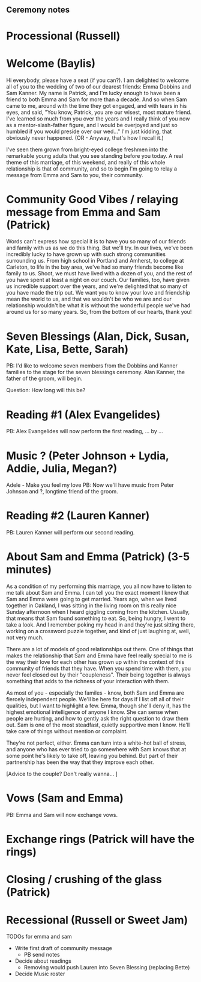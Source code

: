 Ceremony notes
---

# Processional (Russell)

# Welcome (Baylis)
Hi everybody, please have a seat (if you can?). I am delighted to welcome all of you to the wedding of two of our dearest friends: Emma Dobbins and Sam Kanner. My name is Patrick, and I'm lucky enough to have been a friend to both Emma and Sam for more than a decade. And so when Sam came to me, around with the time they got engaged, and with tears in his eyes, and said, "You know, Patrick, you are our wisest, most mature friend. I've learned so much from you over the years and I really think of you now as a mentor-slash-father figure, and I would be overjoyed and just so humbled if you would preside over our wed..." I'm just kidding, that obviously never happened. (OR - Anyway, that's how I recall it.)

I've seen them grown from bright-eyed college freshmen into the remarkable young adults that you see standing before you today. A real theme of this marriage, of this weekend, and really of this whole relationship is that of community, and so to begin I'm going to relay a message from Emma and Sam to you, their community.

# Community Good Vibes / relaying message from Emma and Sam (Patrick)
Words can't express how special it is to have you so many of our friends and family with us as we do this thing. But we'll try. In our lives, we've been incredibly lucky to have grown up with such strong communities surrounding us. From high school in Portland and Amherst, to college at Carleton, to life in the bay area, we've had so many friends become like family to us. Shoot, we must have lived with a dozen of you, and the rest of you have spent at least a night on our couch. Our families, too, have given us incredible support over the years, and we're delighted that so many of you have made the trip out. We want you to know your love and friendship mean the world to us, and that we wouldn't be who we are and our relationship wouldn't be what it is without the wonderful people we've had around us for so many years. So, from the bottom of our hearts, thank you!

# Seven Blessings (Alan, Dick, Susan, Kate, Lisa, Bette, Sarah)
PB: I'd like to welcome seven members from the Dobbins and Kanner families to the stage for the seven blessings ceremony. Alan Kanner, the father of the groom, will begin.

Question: How long will this be?

# Reading #1 (Alex Evangelides)
PB: Alex Evangelides will now perform the first reading, ... by ...

# Music ? (Peter Johnson + Lydia, Addie, Julia, Megan?)
Adele - Make you feel my love
PB: Now we'll have music from Peter Johnson and ?, longtime friend of the groom.

# Reading #2 (Lauren Kanner)
PB: Lauren Kanner will perform our second reading.

# About Sam and Emma (Patrick) (3-5 minutes)
As a condition of my performing this marriage, you all now have to listen to me talk about Sam and Emma. I can tell you the exact moment I knew that Sam and Emma were going to get married. Years ago, when we lived together in Oakland, I was sitting in the living room on this really nice Sunday afternoon when I heard giggling coming from the kitchen. Usually, that means that Sam found something to eat. So, being hungry, I went to take a look. And I remember poking my head in and they're just sitting there, working on a crossword puzzle together, and kind of just laughing at, well, not very much.

There are a lot of models of good relationships out there. One of things that makes the relationship that Sam and Emma have feel really special to me is the way their love for each other has grown up within the context of this community of friends that they have. When you spend time with them, you never feel closed out by their "coupleness".  Their being together is always something that adds to the richness of your interaction with them.

As most of you - especially the familes - know, both Sam and Emma are fiercely independent people. We'll be here for days if I list off all of their qualities, but I want to highlight a few. Emma, though she'll deny it, has the highest emotional intelligence of anyone I know. She can sense when people are hurting, and how to gently ask the right question to draw them out. Sam is one of the most steadfast, quietly supportive men I know. He'll take care of things without mention or complaint.

They're not perfect, either. Emma can turn into a white-hot ball of stress, and anyone who has ever tried to go somewhere with Sam knows that at some point he's likely to take off, leaving you behind. But part of their partnership has been the way that they improve each other.

[Advice to the couple? Don't really wanna... ]

# Vows (Sam and Emma)
PB: Emma and Sam will now exchange vows.

# Exchange rings (Patrick will have the rings)

# Closing / crushing of the glass (Patrick)

# Recessional (Russell or Sweet Jam)


TODOs for emma and sam
- Write first draft of community message
  - PB send notes
- Decide about readings
  - Removing would push Lauren into Seven Blessing (replacing Bette)
- Decide Music roster
